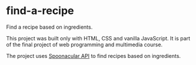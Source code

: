 # find-a-recipe
Find a recipe based on ingredients.

This project was built only with HTML, CSS and vanilla JavaScript. It is part of the final project of web programming and multimedia course.

The project uses [Spoonacular API](https://spoonacular.com/food-api) to find recipes based on ingredients.

